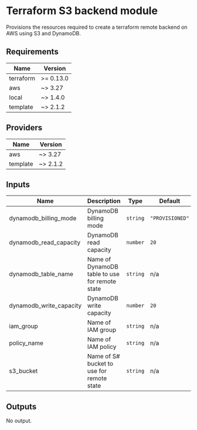 # Terraform S3 backend module

Provisions  the resources required to create a terraform remote backend on AWS using S3 and DynamoDB.

<!-- BEGINNING OF PRE-COMMIT-TERRAFORM DOCS HOOK -->
## Requirements

| Name | Version |
|------|---------|
| terraform | >= 0.13.0 |
| aws | ~> 3.27 |
| local | ~> 1.4.0 |
| template | ~> 2.1.2 |

## Providers

| Name | Version |
|------|---------|
| aws | ~> 3.27 |
| template | ~> 2.1.2 |

## Inputs

| Name | Description | Type | Default | Required |
|------|-------------|------|---------|:--------:|
| dynamodb\_billing\_mode | DynamoDB billing mode | `string` | `"PROVISIONED"` | no |
| dynamodb\_read\_capacity | DynamoDB read capacity | `number` | `20` | no |
| dynamodb\_table\_name | Name of DynamoDB table to use for remote state | `string` | n/a | yes |
| dynamodb\_write\_capacity | DynamoDB write capacity | `number` | `20` | no |
| iam\_group | Name of IAM group | `string` | n/a | yes |
| policy\_name | Name of IAM policy | `string` | n/a | yes |
| s3\_bucket | Name of S# bucket to use for remote state | `string` | n/a | yes |

## Outputs

No output.

<!-- END OF PRE-COMMIT-TERRAFORM DOCS HOOK -->